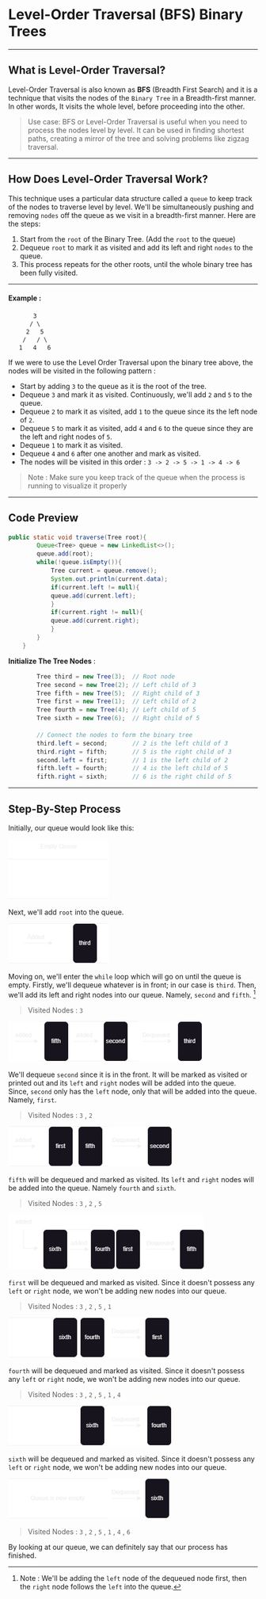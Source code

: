 # Level-Order Traversal (BFS) Binary Trees

---

## What is Level-Order Traversal?

Level-Order Traversal is also known as **BFS** (Breadth First Search) and it is a technique that visits the nodes of the `Binary Tree` in a Breadth-first manner. In other words, It visits the whole level, before proceeding into  the other.

> Use case: BFS or Level-Order Traversal is useful when you need to process the nodes level by level. It can be used in finding shortest paths, creating a mirror of the tree and solving problems like zigzag traversal.

---

## How Does Level-Order Traversal Work?

This technique uses a particular data structure called a `queue` to keep track of the nodes to traverse level by level. We'll be simultaneously pushing and removing `nodes` off the queue as we visit in a breadth-first manner. Here are the steps: 

1. Start from the `root` of the Binary Tree. (Add the `root` to the queue)
2. Dequeue `root` to mark it as visited and add its left and right `nodes` to the queue. 
3. This process repeats for the other roots, until the whole binary tree has been fully visited.

---

#### Example :

```
       3
      / \
     2   5
    /   / \
   1   4   6
```

If we were to use the Level Order Traversal upon the binary tree above, the nodes will be visited in the following pattern :

- Start by adding `3` to the queue as it is the root of the tree.
- Dequeue `3` and mark it as visited. Continuously, we'll add `2` and `5` to the queue.
- Dequeue `2` to mark it as visited, add `1` to the queue since its the left node of `2`. 
- Dequeue `5` to mark it as visited, add `4` and `6` to the queue since they are the left and right nodes of `5`.
- Dequeue `1` to mark it as visited.
- Dequeue `4` and `6` after one another and mark as visited.
- The nodes will be visited in this order : `3 -> 2 -> 5 -> 1 -> 4 -> 6` 

> Note : Make sure you keep track of the queue when the process is running to visualize it properly

---

## Code Preview

```Java
public static void traverse(Tree root){
        Queue<Tree> queue = new LinkedList<>();
        queue.add(root);
        while(!queue.isEmpty()){
            Tree current = queue.remove();
            System.out.println(current.data);
            if(current.left != null){
            queue.add(current.left);
            }
            if(current.right != null){
            queue.add(current.right);
            }
        }
    }
```

**Initialize The Tree Nodes** :

```Java
        Tree third = new Tree(3);  // Root node
        Tree second = new Tree(2); // Left child of 3
        Tree fifth = new Tree(5);  // Right child of 3
        Tree first = new Tree(1);  // Left child of 2
        Tree fourth = new Tree(4); // Left child of 5
        Tree sixth = new Tree(6);  // Right child of 5

        // Connect the nodes to form the binary tree
        third.left = second;       // 2 is the left child of 3
        third.right = fifth;       // 5 is the right child of 3
        second.left = first;       // 1 is the left child of 2
        fifth.left = fourth;       // 4 is the left child of 5
        fifth.right = sixth;       // 6 is the right child of 5
```

---

## Step-By-Step Process

Initially, our queue would look like this:

![image info](./Pictures/EmptyQueue.png)

Next, we'll add `root` into the queue.

![image info](./Pictures/SecondStep.png)

Moving on, we'll enter the `while` loop which will go on until the queue is empty. Firstly, we'll dequeue whatever is in front; in our case is `third`. Then, we'll add its left and right nodes into our queue. Namely, `second` and `fifth`. [^1]

> Visited Nodes : `3`

![image info](./Pictures/ThirdStep.png)

We'll dequeue `second` since it is in the front. It will be marked as visited or printed out and its `left` and `right` nodes will be added into the queue. Since, `second` only has the `left` node, only that will be added into the queue. Namely, `first`.

> Visited Nodes : `3` , `2`

![image info](./Pictures/FourthStep.png)

`fifth` will be dequeued and marked as visited. Its `left` and `right` nodes will be added into the queue. Namely `fourth` and `sixth`.

> Visited Nodes : `3` , `2` , `5` 

![image info](./Pictures/FifthStep.png)

`first` will be dequeued and marked as visited. Since it doesn't possess any `left` or `right` node, we won't be adding new nodes into our queue.

> Visited Nodes : `3` , `2` , `5` , `1`


![image info](./Pictures/SixthStep.png)

`fourth` will be dequeued and marked as visited. Since it doesn't possess any `left` or `right` node, we won't be adding new nodes into our queue.

> Visited Nodes : `3` , `2` , `5` , `1` , `4`


![image info](./Pictures/SeventhStep.png)

`sixth` will be dequeued and marked as visited. Since it doesn't possess any `left` or `right` node, we won't be adding new nodes into our queue.

![image info](./Pictures/Final.png)

> Visited Nodes : `3` , `2` , `5` , `1` , `4` , `6`

By looking at our queue, we can definitely say that our process has finished.








[^1]: Note : We'll be adding the `left` node of the dequeued node first, then the `right` node follows the `left` into the queue.